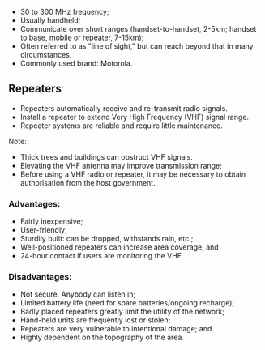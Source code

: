[Title]: # (VHF radios)
[Order]: # (6)

*	30 to 300 MHz frequency; 
*	Usually handheld;
*	Communicate over short ranges (handset-to-handset, 2-5km; handset to base, mobile or repeater, 7-15km);
*	Often referred to as "line of sight," but can reach beyond that in many circumstances. 
*	Commonly used brand: Motorola.

## Repeaters

*	Repeaters automatically receive and re-transmit radio signals.
*	Install a repeater to extend Very High Frequency (VHF) signal range. 
*	Repeater systems are reliable and require little maintenance. 

Note:

*	Thick trees and buildings can obstruct VHF signals. 
*	Elevating the VHF antenna may improve transmission range;
*	Before using a VHF radio or repeater, it may be necessary to obtain authorisation from the host government.

### Advantages:

*   Fairly inexpensive;
*   User-friendly;
*   Sturdily built: can be dropped, withstands rain, etc.;
*   Well-positioned repeaters can increase area coverage; and
*   24-hour contact if users are monitoring the VHF.

### Disadvantages:

*   Not secure. Anybody can listen in;
*   Limited battery life (need for spare batteries/ongoing recharge);
*   Badly placed repeaters greatly limit the utility of the network;
*   Hand-held units are frequently lost or stolen;
*   Repeaters are very vulnerable to intentional damage; and
*   Highly dependent on the topography of the area.
